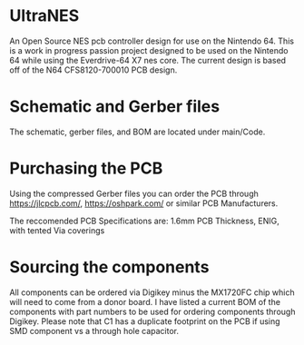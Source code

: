# UltraNES
An Open Source NES pcb controller design for use on the Nintendo 64.
This is a work in progress passion project designed to be used on the Nintendo 64 while using the Everdrive-64 X7 nes core. 
The current design is based off of the N64 CFS8120-700010 PCB design.

# Schematic and Gerber files
The schematic, gerber files, and BOM are located under main/Code.

# Purchasing the PCB
Using the compressed Gerber files you can order the PCB through https://jlcpcb.com/, https://oshpark.com/ or similar PCB Manufacturers.

The reccomended PCB Specifications are:
1.6mm PCB Thickness, ENIG, with tented Via coverings

# Sourcing the components
All components can be ordered via Digikey minus the MX1720FC chip which will need to come from a donor board.
I have listed a current BOM of the components with part numbers to be used for ordering components through Digikey.
Please note that C1 has a duplicate footprint on the PCB if using SMD component vs a through hole capacitor.

